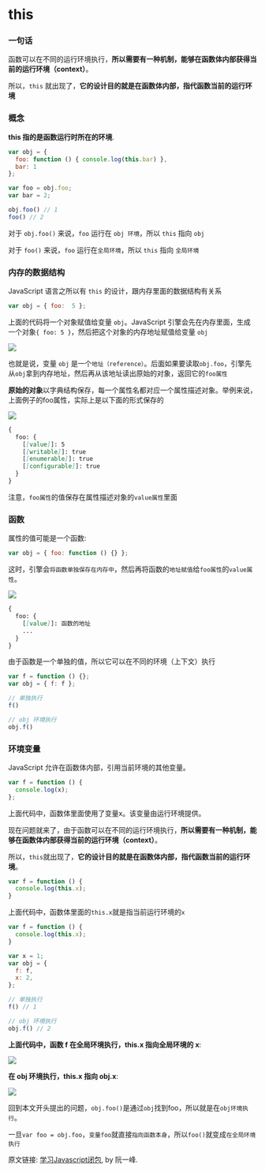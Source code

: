 # this

### 一句话

函数可以在不同的运行环境执行，**所以需要有一种机制，能够在函数体内部获得当前的运行环境（context）**。

所以，`this` 就出现了，**它的设计目的就是在函数体内部，指代函数当前的运行环境**

### 概念

**this 指的是函数运行时所在的环境**.

```js
var obj = {
  foo: function () { console.log(this.bar) },
  bar: 1
};

var foo = obj.foo;
var bar = 2;

obj.foo() // 1
foo() // 2
```

对于 `obj.foo()` 来说，`foo` 运行在 `obj 环境`，所以 `this` 指向 `obj`

对于 `foo()` 来说，`foo` 运行在`全局环境`，所以 `this` 指向 `全局环境`

### 内存的数据结构

JavaScript 语言之所以有 `this` 的设计，跟内存里面的数据结构有关系

```js
var obj = { foo:  5 };
```

上面的代码将一个对象赋值给变量 `obj`。JavaScript 引擎会先在内存里面，生成一个对象`{ foo: 5 }`，然后把这个对象的内存地址赋值给变量 `obj`

![](./media/this/this-1.png)


也就是说，变量 `obj` 是一个`地址（reference）`。后面如果要读取`obj.foo`，引擎先从`obj`拿到内存地址，然后再从该地址读出原始的对象，返回它的`foo属性`

**原始的对象**以字典结构保存，每一个属性名都对应一个属性描述对象。举例来说，上面例子的foo属性，实际上是以下面的形式保存的

![](./media/this/this-2.png)

```md
{
  foo: {
    [[value]]: 5
    [[writable]]: true
    [[enumerable]]: true
    [[configurable]]: true
  }
}
```

注意，`foo属性`的值保存在属性描述对象的`value属性`里面

### 函数

属性的值可能是一个函数:

```js
var obj = { foo: function () {} };
```

这时，引擎会`将函数单独保存在内存中`，然后再将函数的`地址赋值`给`foo属性`的`value属性`。

![](./media/this/this-3.png)

```md
{
  foo: {
    [[value]]: 函数的地址
    ...
  }
}
```

由于函数是一个单独的值，所以它可以在不同的环境（上下文）执行

```js
var f = function () {};
var obj = { f: f };

// 单独执行
f()

// obj 环境执行
obj.f()
```

### 环境变量

JavaScript 允许在函数体内部，引用当前环境的其他变量。

```js
var f = function () {
  console.log(x);
};
```

上面代码中，函数体里面使用了变量x。该变量由运行环境提供。

现在问题就来了，由于函数可以在不同的运行环境执行，**所以需要有一种机制，能够在函数体内部获得当前的运行环境（context）**。

所以，`this`就出现了，**它的设计目的就是在函数体内部，指代函数当前的运行环境**。

```js
var f = function () {
  console.log(this.x);
}
```

上面代码中，函数体里面的`this.x`就是指当前运行环境的`x`

```js
var f = function () {
  console.log(this.x);
}

var x = 1;
var obj = {
  f: f,
  x: 2,
};

// 单独执行
f() // 1

// obj 环境执行
obj.f() // 2
```

**上面代码中，函数 f 在全局环境执行，this.x 指向全局环境的 x**:

![](./media/this/this-4.png)

**在 obj 环境执行，this.x 指向 obj.x**:

![](./media/this/this-5.png)

回到本文开头提出的问题，`obj.foo()`是通过`obj`找到foo，所以就是在`obj环境执行`。

一旦`var foo = obj.foo`，`变量foo`就直接`指向函数本身`，所以`foo()`就变成`在全局环境执行`


原文链接: [学习Javascript闭包](http://www.ruanyifeng.com/blog/2009/08/learning_javascript_closures.html), by 阮一峰.